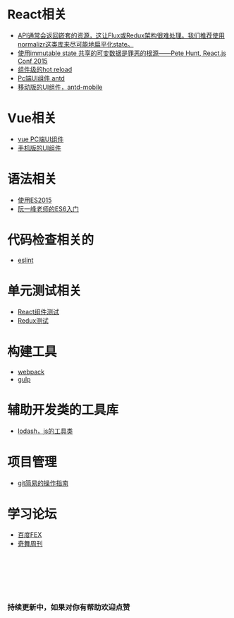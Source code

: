 # React相关
* [API通常会返回嵌套的资源，这让Flux或Redux架构很难处理。我们推荐使用normalizr这类库来尽可能地扁平化state。](https://github.com/paularmstrong/normalizr)
* [使用immutable state 共享的可变数据是罪恶的根源——Pete Hunt, React.js Conf 2015](https://facebook.github.io/immutable-js/)
* [组件级的hot reload](https://github.com/gaearon/react-transform-boilerplate)
* [Pc端UI组件  antd](https://ant.design/index-cn)
* [移动版的UI组件，antd-mobile](https://mobile.ant.design/index-cn)

# Vue相关
* [vue PC端UI组件](http://element.eleme.io/#/zh-CN)
* [手机版的UI组件](http://mint-ui.github.io/#!/en)

# 语法相关
* [使用ES2015](https://babeljs.io/)
* [阮一峰老师的ES6入门](http://es6.ruanyifeng.com/)

# 代码检查相关的
* [eslint](https://www.npmjs.com/package/eslint-plugin-react)

# 单元测试相关
* [React组件测试](https://github.com/airbnb/enzyme)
* [Redux测试](https://www.npmjs.com/package/redux-mock-store)

# 构建工具
* [webpack](https://doc.webpack-china.org/)
* [gulp](http://www.gulpjs.com.cn/)

# 辅助开发类的工具库
* [lodash，js的工具类](https://lodash.com/docs/4.17.4)

# 项目管理
* [git简易的操作指南](http://rogerdudler.github.io/git-guide/index.zh.html)

# 学习论坛
* [百度FEX](http://fex.baidu.com/)
* [奇舞周刊](https://weekly.75team.com/)

<br>
<br>
<br>
<br>
<br>

### 持续更新中，如果对你有帮助欢迎点赞
